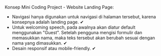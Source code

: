 Konsep Mini Coding Project - Website Landing Page:

- Navigasi hanya digunakan untuk navigasi di halaman tersebut, karena konsepnya adalah landing page. ✔
- Untuk welcoming speech, pada awalnya akan diatur default menggunakan "Guest". Setelah pengguna mengisi formulir dan memasukkan nama, maka teks tersebut akan berubah sesuai dengan nama yang dimasukkan. ✔
- Desain responsif atau mobile-friendly. ✔
